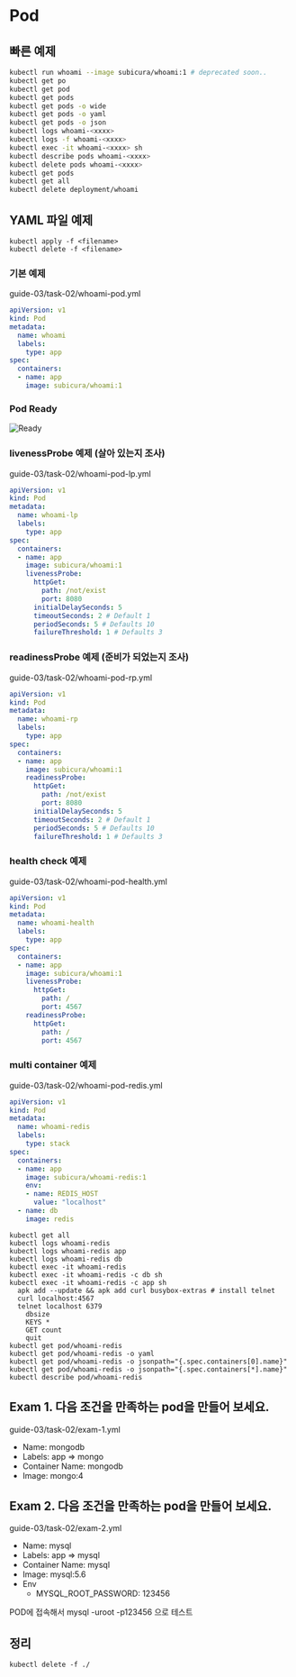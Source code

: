 # Pod

## 빠른 예제

```sh
kubectl run whoami --image subicura/whoami:1 # deprecated soon..
kubectl get po
kubectl get pod
kubectl get pods
kubectl get pods -o wide
kubectl get pods -o yaml
kubectl get pods -o json
kubectl logs whoami-<xxxx>
kubectl logs -f whoami-<xxxx>
kubectl exec -it whoami-<xxxx> sh
kubectl describe pods whoami-<xxxx>
kubectl delete pods whoami-<xxxx>
kubectl get pods
kubectl get all
kubectl delete deployment/whoami
```

## YAML 파일 예제

```
kubectl apply -f <filename>
kubectl delete -f <filename>
```

### 기본 예제

guide-03/task-02/whoami-pod.yml

```yml
apiVersion: v1
kind: Pod
metadata:
  name: whoami
  labels:
    type: app
spec:
  containers:
  - name: app
    image: subicura/whoami:1
```

### Pod Ready

![Ready](./imgs/pod-ready.png)

### livenessProbe 예제 (살아 있는지 조사)

guide-03/task-02/whoami-pod-lp.yml

```yml
apiVersion: v1
kind: Pod
metadata:
  name: whoami-lp
  labels:
    type: app
spec:
  containers:
  - name: app
    image: subicura/whoami:1
    livenessProbe:
      httpGet:
        path: /not/exist
        port: 8080
      initialDelaySeconds: 5
      timeoutSeconds: 2 # Default 1
      periodSeconds: 5 # Defaults 10
      failureThreshold: 1 # Defaults 3
```

### readinessProbe 예제 (준비가 되었는지 조사)

guide-03/task-02/whoami-pod-rp.yml

```yml
apiVersion: v1
kind: Pod
metadata:
  name: whoami-rp
  labels:
    type: app
spec:
  containers:
  - name: app
    image: subicura/whoami:1
    readinessProbe:
      httpGet:
        path: /not/exist
        port: 8080
      initialDelaySeconds: 5
      timeoutSeconds: 2 # Default 1
      periodSeconds: 5 # Defaults 10
      failureThreshold: 1 # Defaults 3
```

### health check 예제

guide-03/task-02/whoami-pod-health.yml

```yml
apiVersion: v1
kind: Pod
metadata:
  name: whoami-health
  labels:
    type: app
spec:
  containers:
  - name: app
    image: subicura/whoami:1
    livenessProbe:
      httpGet:
        path: /
        port: 4567
    readinessProbe:
      httpGet:
        path: /
        port: 4567
```

### multi container 예제

guide-03/task-02/whoami-pod-redis.yml

```yml
apiVersion: v1
kind: Pod
metadata:
  name: whoami-redis
  labels:
    type: stack
spec:
  containers:
  - name: app
    image: subicura/whoami-redis:1
    env:
    - name: REDIS_HOST
      value: "localhost"
  - name: db
    image: redis
```


```
kubectl get all
kubectl logs whoami-redis
kubectl logs whoami-redis app
kubectl logs whoami-redis db
kubectl exec -it whoami-redis
kubectl exec -it whoami-redis -c db sh
kubectl exec -it whoami-redis -c app sh
  apk add --update && apk add curl busybox-extras # install telnet
  curl localhost:4567
  telnet localhost 6379
    dbsize
    KEYS *
    GET count
    quit
kubectl get pod/whoami-redis
kubectl get pod/whoami-redis -o yaml
kubectl get pod/whoami-redis -o jsonpath="{.spec.containers[0].name}"
kubectl get pod/whoami-redis -o jsonpath="{.spec.containers[*].name}"
kubectl describe pod/whoami-redis
```

## Exam 1. 다음 조건을 만족하는 pod을 만들어 보세요.

guide-03/task-02/exam-1.yml

- Name: mongodb
- Labels: app => mongo
- Container Name: mongodb
- Image: mongo:4

## Exam 2. 다음 조건을 만족하는 pod을 만들어 보세요.

guide-03/task-02/exam-2.yml

- Name: mysql
- Labels: app => mysql
- Container Name: mysql
- Image: mysql:5.6
- Env
  - MYSQL_ROOT_PASSWORD: 123456

POD에 접속해서 mysql -uroot -p123456 으로 테스트

## 정리

```
kubectl delete -f ./
```
